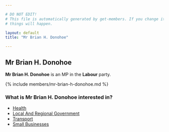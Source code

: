```yaml
---

# DO NOT EDIT!
# This file is automatically generated by get-members. If you change it, bad
# things will happen.

layout: default
title: "Mr Brian H. Donohoe"

---
```


## Mr Brian H. Donohoe

**Mr Brian H. Donohoe** is an MP in the **Labour** party.

{% include members/mr-brian-h-donohoe.md %}

### What is Mr Brian H. Donohoe interested in?


* [Health](/interests/health.html)
* [Local And Regional Government](/interests/local-and-regional-government.html)
* [Transport](/interests/transport.html)
* [Small Businesses](/interests/small-businesses.html)
